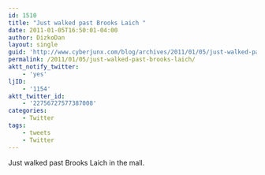 ```yaml
---
id: 1510
title: "Just walked past Brooks Laich "
date: 2011-01-05T16:50:01-04:00
author: DizkoDan
layout: single
guid: 'http://www.cyberjunx.com/blog/archives/2011/01/05/just-walked-past-brooks-laich/'
permalink: /2011/01/05/just-walked-past-brooks-laich/
aktt_notify_twitter:
    - 'yes'
ljID:
    - '1154'
aktt_twitter_id:
    - '22756727577387008'
categories:
    - Twitter
tags:
    - tweets
    - Twitter
---
```


Just walked past Brooks Laich in the mall.